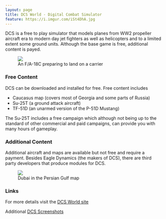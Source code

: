 ```yaml
---
layout: page
title: DCS World - Digital Combat Simulator
feature: https://i.imgur.com/iSt4DhA.jpg
---
```


DCS is a free to play simulator that models planes from WW2 propeller aircraft era 
to modern day jet fighters as well as helicopters and to a limited extent some 
ground units. Although the base game is free, additional content is payed.

<figure class="">
    <a href="https://i.imgur.com/0vI60zu.jpg?1"><img src="https://i.imgur.com/0vI60zu.jpg?1"></a>
    <figcaption>An F/A-18C preparing to land on a carrier</figcaption>
</figure>

### Free Content

DCS can be downloaded and installed for free. Free content includes

* Caucasus map (covers most of Georgia and some parts of Russia)
* Su-25T (a ground attack aircraft)
* TF-51D (an unarmed version of the P-51D Mustang)

The Su-25T includes a free campaign which although not being up to the standard 
of other commercial and paid campaigns, can provide you with many hours of gameplay.

### Additional Content

Additional aircraft and maps are available but not free and require a payment.
Besides Eagle Dynamics (the makers of DCS), there are third party developers that
produce modules for DCS.

<figure class="">
    <a href="https://stormbirds.files.wordpress.com/2018/05/dubai-city2.jpg"><img src="https://stormbirds.files.wordpress.com/2018/05/dubai-city2.jpg"></a>
    <figcaption>Dubai in the Persian Gulf map</figcaption>
</figure>

### Links

For more details visit the [DCS World site](https://www.digitalcombatsimulator.com/)

Additional [DCS Screenshots](https://www.digitalcombatsimulator.com/en/downloads/screenshots/)
